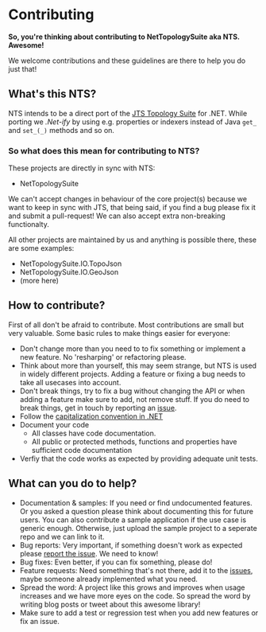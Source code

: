 # Contributing

**So, you're thinking about contributing to NetTopologySuite aka NTS. Awesome!**

We welcome contributions and these guidelines are there to help you do just that!

## What's this NTS?

NTS intends to be a direct port of the [JTS Topology Suite](https://www.locationtech.org/projects/technology.jts) for .NET. While porting we _.Net-ify_ by using e.g. properties or indexers instead of Java `get_` and `set_(_)` methods and so on.

### So what does this mean for contributing to NTS?

These projects are directly in sync with NTS:

- NetTopologySuite

We can't accept changes in behaviour of the core project(s) because we want to keep in sync with JTS, that being said, if you find a bug please fix it and submit a pull-request! We can also accept extra non-breaking functionalty.

All other projects are maintained by us and anything is possible there, these are some examples:

- NetTopologySuite.IO.TopoJson
- NetTopologySuite.IO.GeoJson
- (more here)

## How to contribute?

First of all don't be afraid to contribute. Most contributions are small but very valuable. Some basic rules to make things easier for everyone:

- Don't change more than you need to to fix something or implement a new feature. No 'resharping' or refactoring please.
- Think about more than yourself, this may seem strange, but NTS is used in widely different projects. Adding a feature or fixing a bug needs to take all usecases into account.
- Don't break things, try to fix a bug without changing the API or when adding a feature make sure to add, not remove stuff. If you do need to break things, get in touch by reporting an [issue](https://github.com/NetTopologySuite/NetTopologySuite/issues).
- Follow the [capitalization convention in .NET](https://msdn.microsoft.com/en-us/library/ms229043(v=vs.110).aspx)
- Document your code
  - All classes have code documentation.
  - All public or protected methods, functions and properties have sufficient code documentation
- Verfiy that the code works as expected by providing adequate unit tests.

## What can you do to help?

- Documentation & samples: If you need or find undocumented features. Or you asked a question please think about documenting this for future users. You can also contribute a sample application if the use case is generic enough. Otherwise, just upload the sample project to a seperate repo and we can link to it.
- Bug reports: Very important, if something doesn't work as expected please [report the issue](https://github.com/NetTopologySuite/NetTopologySuite/issues). We need to know!
- Bug fixes: Even better, if you can fix something, please do!
- Feature requests: Need something that's not there, add it to the [issues](https://github.com/NetTopologySuite/NetTopologySuite/issues), maybe someone already implemented what you need.
- Spread the word: A project like this grows and improves when usage increases and we have more eyes on the code. So spread the word by writing blog posts or tweet about this awesome library!
- Make sure to add a test or regression test when you add new features or fix an issue.
